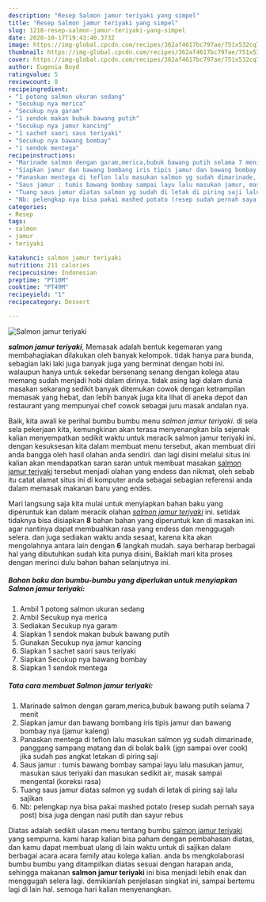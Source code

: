 ```yaml
---
description: "Resep Salmon jamur teriyaki yang simpel"
title: "Resep Salmon jamur teriyaki yang simpel"
slug: 1218-resep-salmon-jamur-teriyaki-yang-simpel
date: 2020-10-17T19:43:40.373Z
image: https://img-global.cpcdn.com/recipes/362af4617bc797ae/751x532cq70/salmon-jamur-teriyaki-foto-resep-utama.jpg
thumbnail: https://img-global.cpcdn.com/recipes/362af4617bc797ae/751x532cq70/salmon-jamur-teriyaki-foto-resep-utama.jpg
cover: https://img-global.cpcdn.com/recipes/362af4617bc797ae/751x532cq70/salmon-jamur-teriyaki-foto-resep-utama.jpg
author: Eugenia Boyd
ratingvalue: 5
reviewcount: 8
recipeingredient:
- "1 potong salmon ukuran sedang"
- "Secukup nya merica"
- "Secukup nya garam"
- "1 sendok makan bubuk bawang putih"
- "Secukup nya jamur kancing"
- "1 sachet saori saus teriyaki"
- "Secukup nya bawang bombay"
- "1 sendok mentega"
recipeinstructions:
- "Marinade salmon dengan garam,merica,bubuk bawang putih selama 7 menit"
- "Siapkan jamur dan bawang bombang iris tipis jamur dan bawang bombay nya (jamur kaleng)"
- "Panaskan mentega di teflon lalu masukan salmon yg sudah dimarinade, panggang sampang matang dan di bolak balik (jgn sampai over cook) jika sudah pas angkat letakan di piring saji"
- "Saus jamur : tumis bawang bombay sampai layu lalu masukan jamur, masukan saus teriyaki dan masukan sedikit air, masak sampai mengental (koreksi rasa)"
- "Tuang saus jamur diatas salmon yg sudah di letak di piring saji lalu sajikan"
- "Nb: pelengkap nya bisa pakai mashed potato (resep sudah pernah saya post) bisa juga dengan nasi putih dan sayur rebus"
categories:
- Resep
tags:
- salmon
- jamur
- teriyaki

katakunci: salmon jamur teriyaki 
nutrition: 211 calories
recipecuisine: Indonesian
preptime: "PT10M"
cooktime: "PT49M"
recipeyield: "1"
recipecategory: Dessert

---
```



![Salmon jamur teriyaki](https://img-global.cpcdn.com/recipes/362af4617bc797ae/751x532cq70/salmon-jamur-teriyaki-foto-resep-utama.jpg)

<b><i>salmon jamur teriyaki</i></b>, Memasak adalah bentuk kegemaran yang membahagiakan dilakukan oleh banyak kelompok. tidak hanya para bunda, sebagian laki laki juga banyak juga yang berminat dengan hobi ini. walaupun hanya untuk sekedar bersenang senang dengan kolega atau memang sudah menjadi hobi dalam dirinya. tidak asing lagi dalam dunia masakan sekarang sedikit banyak ditemukan cowok dengan ketrampilan memasak yang hebat, dan lebih banyak juga kita lihat di aneka depot dan restaurant yang mempunyai chef cowok sebagai juru masak andalan nya.



Baik, kita awali ke perihal bumbu bumbu menu <i>salmon jamur teriyaki</i>. di sela sela pekerjaan kita, kemungkinan akan terasa menyenangkan bila sejenak kalian menyempatkan sedikit waktu untuk meracik salmon jamur teriyaki ini. dengan kesuksesan kita dalam membuat menu tersebut, akan membuat diri anda bangga oleh hasil olahan anda sendiri. dan lagi disini melalui situs ini kalian akan mendapatkan saran saran untuk membuat masakan <u>salmon jamur teriyaki</u> tersebut menjadi olahan yang endess dan nikmat, oleh sebab itu catat alamat situs ini di komputer anda sebagai sebagian referensi anda dalam memasak makanan baru yang endes.


Mari langsung saja kita mulai untuk menyiapkan bahan baku yang diperuntuk kan dalam meracik olahan <u><i>salmon jamur teriyaki</i></u> ini. setidak tidaknya bisa disiapkan <b>8</b> bahan bahan yang diperuntuk kan di masakan ini. agar nantinya dapat membuahkan rasa yang endess dan menggugah selera. dan juga sediakan waktu anda sesaat, karena kita akan mengolahnya antara lain dengan <b>6</b> langkah mudah. saya berharap berbagai hal yang dibutuhkan sudah kita punya disini, Baiklah mari kita proses dengan merinci dulu bahan bahan selanjutnya ini.

<!--inarticleads1-->

##### Bahan baku dan bumbu-bumbu yang diperlukan untuk menyiapkan Salmon jamur teriyaki:

1. Ambil 1 potong salmon ukuran sedang
1. Ambil Secukup nya merica
1. Sediakan Secukup nya garam
1. Siapkan 1 sendok makan bubuk bawang putih
1. Gunakan Secukup nya jamur kancing
1. Siapkan 1 sachet saori saus teriyaki
1. Siapkan Secukup nya bawang bombay
1. Siapkan 1 sendok mentega




<!--inarticleads2-->

##### Tata cara membuat Salmon jamur teriyaki:

1. Marinade salmon dengan garam,merica,bubuk bawang putih selama 7 menit
1. Siapkan jamur dan bawang bombang iris tipis jamur dan bawang bombay nya (jamur kaleng)
1. Panaskan mentega di teflon lalu masukan salmon yg sudah dimarinade, panggang sampang matang dan di bolak balik (jgn sampai over cook) jika sudah pas angkat letakan di piring saji
1. Saus jamur : tumis bawang bombay sampai layu lalu masukan jamur, masukan saus teriyaki dan masukan sedikit air, masak sampai mengental (koreksi rasa)
1. Tuang saus jamur diatas salmon yg sudah di letak di piring saji lalu sajikan
1. Nb: pelengkap nya bisa pakai mashed potato (resep sudah pernah saya post) bisa juga dengan nasi putih dan sayur rebus




Diatas adalah sedikit ulasan menu tentang bumbu <u>salmon jamur teriyaki</u> yang sempurna. kami harap kalian bisa paham dengan pembahasan diatas, dan kamu dapat membuat ulang di lain waktu untuk di sajikan dalam berbagai acara acara family atau kolega kalian. anda bs mengkolaborasi bumbu bumbu yang ditampilkan diatas sesuai dengan harapan anda, sehingga makanan <b>salmon jamur teriyaki</b> ini bisa menjadi lebih enak dan menggugah selera lagi. demikianlah penjelasan singkat ini, sampai bertemu lagi di lain hal. semoga hari kalian menyenangkan.
